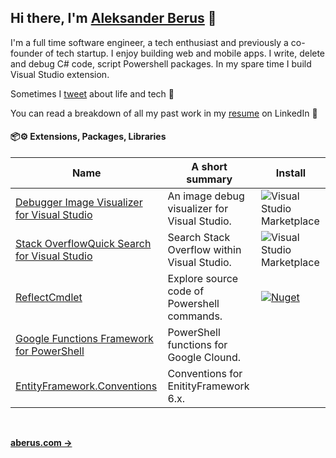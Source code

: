 ## Hi there, I'm [Aleksander Berus](https://aberus.com/) 🦁

I'm a full time software engineer, a tech enthusiast and previously a co-founder of tech startup. 
I enjoy building web and mobile apps. I write, delete and debug C# code, script Powershell packages. In my spare time I build Visual Studio extension.
 

Sometimes I [tweet](https://twitter.com/aberus) about life and tech 💬

You can read a breakdown of all my past work in my [resume](https://www.linkedin.com/in/aberus/) on LinkedIn 💼




#### 📦⚙️ Extensions, Packages, Libraries

| Name                 | A short summary                              | Install   |
| -------------------- | -------------------------------------------- | --------- |
| [Debugger Image Visualizer for Visual Studio](https://github.com/aberus/ImageVisualizer) |  An image debug visualizer for Visual Studio.  | ![Visual Studio Marketplace](https://img.shields.io/visual-studio-marketplace/v/AleksanderBerus.DebuggerImageVisualizerPreview) |
| [Stack OverflowQuick Search for Visual Studio](https://github.com/aberus/StackOverflowQuickLaunch) | Search Stack Overflow within Visual Studio. | ![Visual Studio Marketplace](https://img.shields.io/visual-studio-marketplace/v/AleksanderBerus.StackOverflowQuickLaunchSearchProvider) | 
| [ReflectCmdlet](https://github.com/aberus/ReflectCmdlet) | Explore source code of Powershell commands. | [![Nuget](https://img.shields.io/powershellgallery/v/ReflectCmdlet)](https://www.powershellgallery.com/packages/ReflectCmdlet/) |
| [Google Functions Framework for PowerShell](https://github.com/aberus/gcloud-functions-framework-powershell) | PowerShell functions for Google Clound. |  |
| [EntityFramework.Conventions](https://github.com/aberus/ef6.extensions)   | Conventions for EnitityFramework 6.x.  |  | 


<br>

**[aberus.com →](https://aberus.com/)**

<!--
**aberus/aberus** is a ✨ _special_ ✨ repository because its `README.md` (this file) appears on your GitHub profile.
-->
